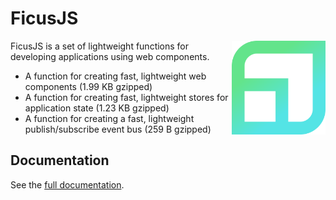 # FicusJS

<img src="img/ficus-icon-optimised.svg" alt="FicusJS" width="150" align="right">

FicusJS is a set of lightweight functions for developing applications using web components.

- A function for creating fast, lightweight web components (1.99 KB gzipped)
- A function for creating fast, lightweight stores for application state (1.23 KB gzipped)
- A function for creating a fast, lightweight publish/subscribe event bus (259 B gzipped)

## Documentation

See the [full documentation](https://docs.ficusjs.org).
